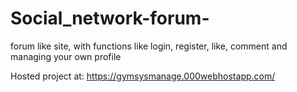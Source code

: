# Social_network-forum-
forum like site, with functions like login, register, like, comment and managing your own profile

Hosted project at: https://gymsysmanage.000webhostapp.com/ <br>
